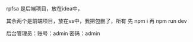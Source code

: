rpfsa 是后端项目，放在idea中，

其余两个是前端项目，放在vs中，我把包删了，所有  先  npm i    再  npm run dev  

后台管理员：账号：admin  密码：admin
